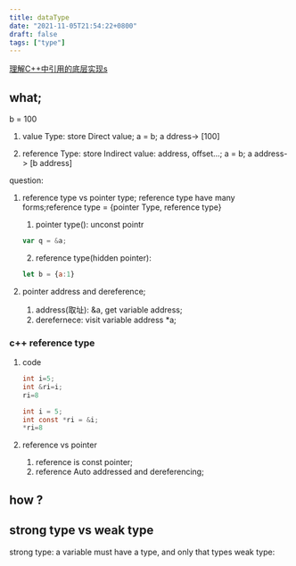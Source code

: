```yaml
---
title: dataType
date: "2021-11-05T21:54:22+0800"
draft: false
tags: ["type"]
---
```


[理解C++中引用的底层实现s](https://blog.csdn.net/Mind_V/article/details/78619163)

## what;
b = 100
1. value  Type: store Direct value;
    a = b;
    a ddress-> [100]
    
2. reference Type: store Indirect value: address, offset...;
    a = b;
    a address-> [b address]


question:

1. reference type vs pointer type;
    reference type have many forms;reference type = {pointer Type, reference type}
    1. pointer type(): unconst pointr 
    ```go
    var q = &a;
    ```
    2. reference type(hidden pointer): 
    ```js
    let b = {a:1}
    ```

2. pointer address and dereference;
   1. address(取址): &a, get variable address;
   2. derefernece: visit variable address *a;





### c++ reference type  

1. code
    ```c
    int i=5;
    int &ri=i;
    ri=8
   ```
    ```c
    int i = 5;
    int const *ri = &i;
    *ri=8
    ```   

2. reference vs  pointer 
    1. reference is const pointer;
    2. reference Auto  addressed and dereferencing;

## how ?



## strong  type vs weak type

strong type:  a variable must have a type,  and only that types
weak type: